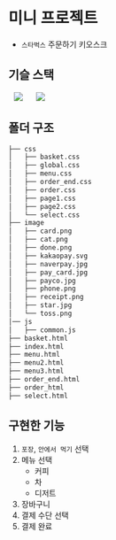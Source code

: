 # 미니 프로젝트
- `스타벅스` 주문하기 키오스크

## 기슬 스택
<img src="https://img.shields.io/badge/HTML5-E34F26?style=flat-square&logo=HTML5&logoColor=white" style="height : auto; margin-left : 10px; margin-right : 10px;"/></a>
<img src="https://img.shields.io/badge/CSS3-1572B6?style=flat-square&logo=CSS3&logoColor=white" style="height : auto; margin-left : 10px; margin-right : 10px;"/></a>&nbsp;

## 폴더 구조
```bash
├── css
│   ├── basket.css
│   ├── global.css
│   ├── menu.css
│   ├── order_end.css
│   ├── order.css
│   ├── page1.css
│   ├── page2.css
│   └── select.css
├── image
│   ├── card.png
│   ├── cat.png
│   ├── done.png
│   ├── kakaopay.svg
│   ├── naverpay.jpg
│   ├── pay_card.jpg
│   ├── payco.jpg
│   ├── phone.png
│   ├── receipt.png
│   ├── star.jpg
│   └── toss.png
│── js
│   ├── common.js
├── basket.html
├── index.html
├── menu.html
├── menu2.html
├── menu3.html
├── order_end.html
├── order_html
├── select.html
``` 

## 구현한 기능
1. `포장`, `안에서 먹기` 선택
2. 메뉴 선택
    - 커피
    - 차
    - 디저트
3. 장바구니
4. 결제 수단 선택
5. 결제 완료